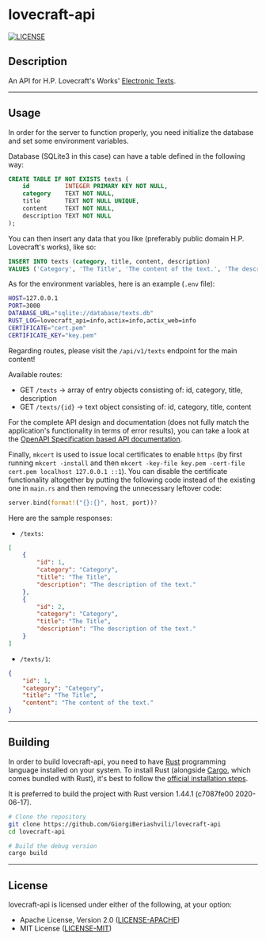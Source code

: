 # lovecraft-api

[![LICENSE](https://img.shields.io/badge/License-MIT_or_Apache_2.0-green.svg)](https://github.com/GiorgiBeriashvili/lovecraft-api#License
"Project's LICENSE section")

## Description

An API for H.P. Lovecraft's Works' [Electronic Texts](https://www.hplovecraft.com/writings/texts/).

---

## Usage

In order for the server to function properly, you need initialize the database and set some environment variables.

Database (SQLite3 in this case) can have a table defined in the following way:

```sql
CREATE TABLE IF NOT EXISTS texts (
    id          INTEGER PRIMARY KEY NOT NULL,
    category    TEXT NOT NULL,
    title       TEXT NOT NULL UNIQUE,
    content     TEXT NOT NULL,
    description TEXT NOT NULL
);
```

You can then insert any data that you like (preferably public domain H.P. Lovecraft's works), like so:

```sql
INSERT INTO texts (category, title, content, description)
VALUES ('Category', 'The Title', 'The content of the text.', 'The description of the text.');
```

As for the environment variables, here is an example (`.env` file):

```sh
HOST=127.0.0.1
PORT=3000
DATABASE_URL="sqlite://database/texts.db"
RUST_LOG=lovecraft_api=info,actix=info,actix_web=info
CERTIFICATE="cert.pem"
CERTIFICATE_KEY="key.pem"
```

Regarding routes, please visit the `/api/v1/texts` endpoint for the main content!

Available routes:
- GET `/texts` -> array of entry objects consisting of: id, category, title, description
- GET `/texts/{id}` -> text object consisting of: id, category, title, content

For the complete API design and documentation (does not fully match the application's functionality in terms of error results), you can take a look at the [OpenAPI Specification based API documentation](https://github.com/GiorgiBeriashvili/lovecraft-api/blob/master/api.yaml "API documentation").

Finally, `mkcert` is used to issue local certificates to enable `https` (by first running `mkcert -install` and then `mkcert -key-file key.pem -cert-file cert.pem localhost 127.0.0.1 ::1`). You can disable the certificate functionality altogether by putting the following code instead of the existing one in `main.rs` and then removing the unnecessary leftover code:

```rust
server.bind(format!("{}:{}", host, port))?
```

Here are the sample responses:

- `/texts`:

```json
[
    {
        "id": 1,
        "category": "Category",
        "title": "The Title",
        "description": "The description of the text."
    },
    {
        "id": 2,
        "category": "Category",
        "title": "The Title",
        "description": "The description of the text."
    }
]
```

- `/texts/1`:

```json
{
    "id": 1,
    "category": "Category",
    "title": "The Title",
    "content": "The content of the text."
}
```

---

## Building

In order to build lovecraft-api, you need to have [Rust](https://www.rust-lang.org
"Rust programming language's official website") programming language installed
on your system. To install Rust (alongside
[Cargo](https://doc.rust-lang.org/stable/cargo "The Cargo Book"), which comes bundled with
Rust), it's best to follow the [official installation
steps](https://www.rust-lang.org/tools/install "Official guide to install
Rust").

It is preferred to build the project with Rust version 1.44.1 (c7087fe00 2020-06-17).

```sh
# Clone the repository
git clone https://github.com/GiorgiBeriashvili/lovecraft-api
cd lovecraft-api

# Build the debug version
cargo build
```

---

## License

lovecraft-api is licensed under either of the following, at your option:

- Apache License, Version 2.0 ([LICENSE-APACHE](https://github.com/GiorgiBeriashvili/lovecraft-api/blob/master/LICENSE-APACHE "Copy of the Apache license (version 2.0)"))
- MIT License ([LICENSE-MIT](https://github.com/GiorgiBeriashvili/lovecraft-api/blob/master/LICENSE-MIT "Copy of the MIT license"))
